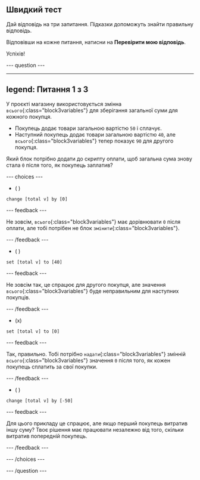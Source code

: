 ## Швидкий тест

Дай відповідь на три запитання. Підказки допоможуть знайти правильну відповідь.

Відповівши на кожне питання, натисни на **Перевірити мою відповідь**.

Успіхів!

--- question ---

---
legend: Питання 1 з 3
---

У проєкті магазину використовується змінна `всього`{:class="block3variables"} для зберігання загальної суми для кожного покупця.

+ Покупець додає товари загальною вартістю `50` і сплачує.
+ Наступний покупець додає товари загальною вартістю `40`, але `всього`{:class="block3variables"} тепер показує `90` для другого покупця.

Який блок потрібно додати до скрипту оплати, щоб загальна сума знову стала `0` після того, як покупець заплатив?

--- choices ---

- ( )
```blocks3
change [total v] by [0]
```

 --- feedback ---

Не зовсім, `всього`{:class="block3variables"} має дорівнювати `0` після оплати, але тобі потрібен не блок `змінити`{:class="block3variables"}.

 --- /feedback ---

- ( )
```blocks3
set [total v] to [40]
```

 --- feedback ---

 Не зовсім так, це спрацює для другого покупця, але значення `всього`{:class="block3variables"} буде неправильним для наступних покупців.

 --- /feedback ---

- (x)

```blocks3
set [total v] to [0]
```

 --- feedback ---

Так, правильно. Тобі потрібно `надати`{:class="block3variables"} змінній `всього`{:class="block3variables"} значення `0` після того, як кожен покупець сплатить за свої покупки.

 --- /feedback ---

- ( )

```blocks3
change [total v] by [-50]
```

 --- feedback ---

Для цього прикладу це спрацює, але якщо перший покупець витратив іншу суму? Твоє рішення має працювати незалежно від того, скільки витратив попередній покупець.

 --- /feedback ---

--- /choices ---

--- /question ---

